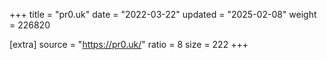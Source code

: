 +++
title = "pr0.uk"
date = "2022-03-22"
updated = "2025-02-08"
weight = 226820

[extra]
source = "https://pr0.uk/"
ratio = 8
size = 222
+++
